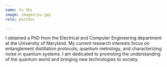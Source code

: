 ```yaml
---
name: Yu Shi
image: images/yu.jpg
role: postdoc

---
```


I obtained a PhD from the Electrical and Computer Engineering department at the University of Maryland. My current research interests focus on entanglement distillation protocols, quantum metrology, and characterizing noise in quantum systems. I am dedicated to promoting the understanding of the quantum world and bringing new technologies to society.